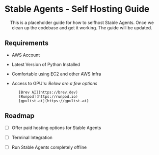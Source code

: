 # Stable Agents - Self Hosting Guide

<p style="text-align:center"> This is a placeholder guide for how to selfhost Stable Agents. Once we clean up the codebase and get it working. The guide will be updated. </p>



## Requirements 

- AWS Account 

- Latest Version of Python Installed

- Comfortable using EC2 and other AWS Infra

- Access to GPU's: <i> Below are a few options </i>
        
         [Brev AI](https://brev.dev)
         [Runpod](https://runpod.io) 
         [gpulist.ai](https://gpulist.ai)
    
## Roadmap

- [ ] Offer paid hosting options for Stable Agents 

- [ ] Terminal Integration 

- [ ] Run Stable Agents completely offline


